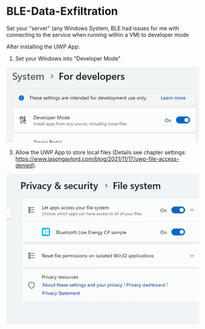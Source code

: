 # BLE-Data-Exfiltration

Set your "server" (any Windows System, BLE had issues for me with connecting to the service when running within a VM) to developer mode

After installing the UWP App:
1) Set your Windows into "Developer Mode"

![Developer Mode](image-1.png)

3) Allow the UWP App to store local files (Details see chapter settings: https://www.jasongaylord.com/blog/2021/11/17/uwp-file-access-denied).

![alt text](image.png)
